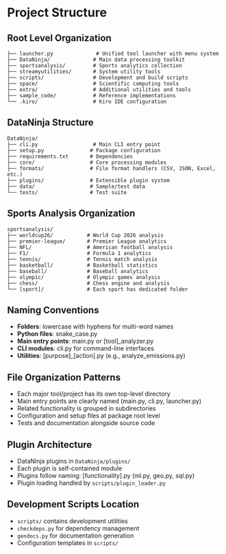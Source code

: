 # Project Structure

## Root Level Organization
```
├── launcher.py              # Unified tool launcher with menu system
├── DataNinja/              # Main data processing toolkit
├── sportsanalysis/         # Sports analytics collection
├── streamyutilities/       # System utility tools
├── scripts/                # Development and build scripts
├── space/                  # Scientific computing tools
├── extra/                  # Additional utilities and tools
├── sample_code/            # Reference implementations
└── .kiro/                  # Kiro IDE configuration
```

## DataNinja Structure
```
DataNinja/
├── cli.py                  # Main CLI entry point
├── setup.py               # Package configuration
├── requirements.txt       # Dependencies
├── core/                  # Core processing modules
├── formats/               # File format handlers (CSV, JSON, Excel, etc.)
├── plugins/               # Extensible plugin system
├── data/                  # Sample/test data
└── tests/                 # Test suite
```

## Sports Analysis Organization
```
sportsanalysis/
├── worldcup26/           # World Cup 2026 analysis
├── premier-league/       # Premier League analytics
├── NFL/                  # American football analysis
├── F1/                   # Formula 1 analytics
├── tennis/               # Tennis match analysis
├── basketball/           # Basketball statistics
├── baseball/             # Baseball analytics
├── olympic/              # Olympic games analysis
├── chess/                # Chess engine and analysis
└── [sport]/              # Each sport has dedicated folder
```

## Naming Conventions
- **Folders**: lowercase with hyphens for multi-word names
- **Python files**: snake_case.py
- **Main entry points**: main.py or [tool]_analyzer.py
- **CLI modules**: cli.py for command-line interfaces
- **Utilities**: [purpose]_[action].py (e.g., analyze_emissions.py)

## File Organization Patterns
- Each major tool/project has its own top-level directory
- Main entry points are clearly named (main.py, cli.py, launcher.py)
- Related functionality is grouped in subdirectories
- Configuration and setup files at package root level
- Tests and documentation alongside source code

## Plugin Architecture
- DataNinja plugins in `DataNinja/plugins/`
- Each plugin is self-contained module
- Plugins follow naming: [functionality].py (ml.py, geo.py, sql.py)
- Plugin loading handled by `scripts/plugin_loader.py`

## Development Scripts Location
- `scripts/` contains development utilities
- `checkdeps.py` for dependency management
- `gendocs.py` for documentation generation
- Configuration templates in `scripts/`